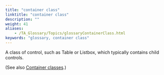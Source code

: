 ```yaml
--- 
title: "container class"
linktitle: "container class"
description: ""
weight: 41
aliases: 
    - /TA_Glossary/Topics/glossaryContainerClass.html
keywords: "glossary, container class"
---
```


A class of control, such as Table or Listbox, which typically contains child controls.

\(See also [Container classes](/user-guide/interface-definitions/container-classes/).\)

